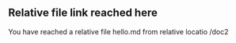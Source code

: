 ## Relative file link reached here

You have reached a relative file hello.md from relative locatio  /doc2
